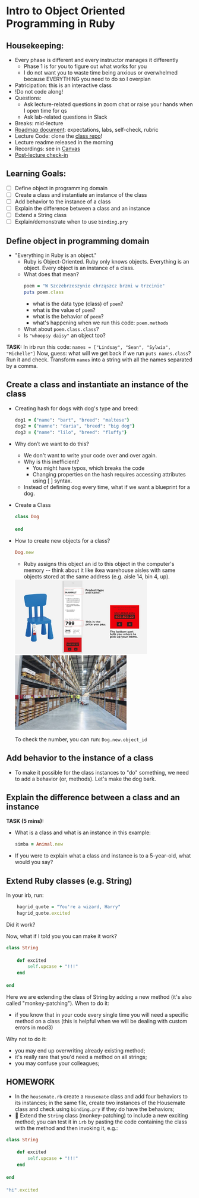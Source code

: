 # Intro to Object Oriented Programming in Ruby

## Housekeeping:
- Every phase is different and every instructor manages it differently
    - Phase 1 is for you to figure out what works for you
    - I do not want you to waste time being anxious or overwhelmed because EVERYTHING you need to do so I overplan
- Patricipation: this is an interactive class
- !Do not code along!
- Questions:
    - Ask lecture-related questions in zoom chat or raise your hands when I open time for qs
    - Ask lab-related questions in Slack
- Breaks: mid-lecture
- [Roadmap document](https://github.com/learn-co-students/nyc-seng-ft-020121/blob/main/Phase1.md): expectations, labs, self-check, rubric
- Lecture Code: clone the [class repo](https://github.com/learn-co-students/nyc-seng-ft-020121)!
- Lecture readme released in the morning
- Recordings: see in [Canvas](https://learning.flatironschool.com/courses/2294/modules/items/92913)
- [Post-lecture check-in](https://forms.gle/xRzstYuiSgYZPe2A7)

## Learning Goals:

- [ ] Define object in programming domain
- [ ] Create a class and instantiate an instance of the class
- [ ] Add behavior to the instance of a class
- [ ] Explain the difference between a class and an instance
- [ ] Extend a String class
- [ ] Explain/demonstrate when to use `binding.pry`

## Define object in programming domain
* "Everything in Ruby is an object." 
    * Ruby is Object-Oriented. Ruby only knows objects. Everything is an object. Every object is an instance of a class.
    * What does that mean? 
        ``` ruby
        poem = "W Szczebrzeszynie chrząszcz brzmi w trzcinie"
        puts poem.class
        ```
        * what is the data type (class) of `poem`?
        * what is the value of `poem`?
        * what is the behavior of `poem`?
        * what's happening when we run this code: `poem.methods`
    * What about `poem.class.class`?
    * Is `"whoopsy daisy"` an object too?

**TASK:**
In irb run this code:
`names = ["Lindsay", "Sean", "Sylwia", "Michelle"]`
Now, guess: what will we get back if we run  `puts names.class`? Run it and check.
Transform `names` into a string with all the names separated by a comma. 

## Create a class and instantiate an instance of the class 
* Creating hash for dogs with dog's type and breed:
    ```ruby
    dog1 = {"name": "bart", "breed": "maltese"}
    dog2 = {"namne": "daria", "breed": "big dog"}
    dog3 = {"name": "lilo", "breed": "fluffy"}
    ```
* Why don’t we want to do this? 
    * We don't want to write your code over and over again.
    * Why is this inefficient?
        * You might have typos, which breaks the code
        * Changing properties on the hash requires accessing attributes using [ ] syntax.
    * Instead of defining dog every time, what if we want a blueprint for a dog.

* Create a Class
    ```ruby
    class Dog
    
    end
    ```
* How to create new objects for a class?
    ```ruby
    Dog.new
    ```
    * Ruby assigns this object an id to this object in the computer's memory -- think about it like ikea warehouse aisles with same objects stored at the same address (e.g. aisle 14, bin 4, up). 
    <img src="ikea_product_tag.jpeg" height="200px" width="auto" style="display:inline" alt="ikea product tag">
    <img src="ikea_warehouse.jpg" height="200px" width="auto" style="display:inline"  alt="ikea warehouse aisle">
    
    To check the number, you can run: `Dog.new.object_id`

## Add behavior to the instance of a class
* To make it possible for the class instances to "do" something, we need to add a behavior (or, methods). Let's make the dog bark.


## Explain the difference between a class and an instance

**TASK (5 mins):**
* What is a class and what is an instance in this example:
    ```ruby
    simba = Animal.new
    ```
* If you were to explain what a class and instance is to a 5-year-old, what would you say?


## Extend Ruby classes (e.g. String)
In your irb, run: 
```ruby
    hagrid_quote = "You're a wizard, Harry"
    hagrid_quote.excited
```
Did it work?

Now, what if I told you you can make it work? 
```ruby
class String

    def excited
        self.upcase + "!!!"
    end

end
```
Here we are extending the class of String by adding a new method (it's also called "monkey-patching"). When to do it:
- if you know that in your code every single time you will need a specific method on a class (this is helpful when we will be dealing with custom errors in mod3)

Why not to do it:
- you may end up overwriting already existing method;
- it's really rare that you'd need a method on all strings;
- you may confuse your colleagues;

## HOMEWORK
- In the `housemate.rb` create a `Housemate` class and add four behaviors to its instances; in the same file, create two instances of the Housemate class and check using `binding.pry` if they do have the behaviors;
- 💯 Extend the `String` class (monkey-patching) to include a new exciting method; you can test it in `irb` by pasting the code containing the class with the method and then invoking it, e.g.:
```ruby
class String

    def excited
        self.upcase + "!!!"
    end

end

"hi".excited
```


<!-- 
- What are objects in Ruby? What is "behavior" and "data"? 
- How do I write a class in Ruby? 
- What is a class and instance?    
- How do I create a new instance of the class?  
- How can I hack Ruby classes (e.g. String)? Why would I? Why should I not? -->
